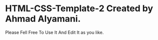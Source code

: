 # HTML-CSS-Template-2 Created by Ahmad Alyamani.
Please Fell Free To Use It And Edit It as you like.
